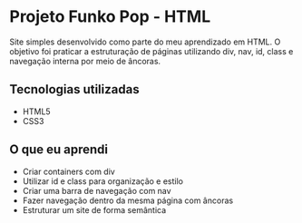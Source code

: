 # Projeto Funko Pop - HTML

Site simples desenvolvido como parte do meu aprendizado em HTML. O objetivo foi praticar a estruturação de páginas utilizando div, nav, id, class e navegação interna por meio de âncoras.

## Tecnologias utilizadas

- HTML5
- CSS3

## O que eu aprendi

- Criar containers com div
- Utilizar id e class para organização e estilo
- Criar uma barra de navegação com nav
- Fazer navegação dentro da mesma página com âncoras
- Estruturar um site de forma semântica
